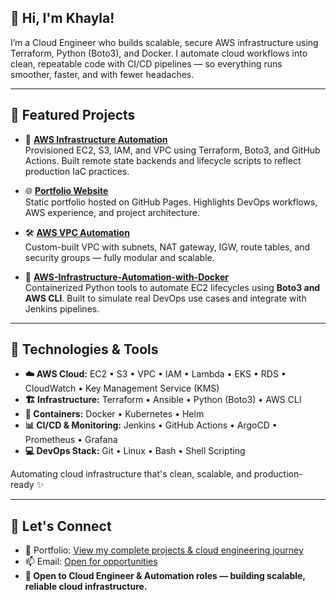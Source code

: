 ## 👋 Hi, I'm **Khayla**!  

I’m a Cloud Engineer who builds scalable, secure AWS infrastructure using Terraform, Python (Boto3), and Docker. I automate cloud workflows into clean, repeatable code with CI/CD pipelines — so everything runs smoother, faster, and with fewer headaches.






---

## 🚀 **Featured Projects**

- 🔧 **[AWS Infrastructure Automation](https://github.com/K-Canzater/AWS-Infrastructure-Automation-with-Terraform-GitHub-Actions-Boto3)**  
  Provisioned EC2, S3, IAM, and VPC using Terraform, Boto3, and GitHub Actions. Built remote state backends and lifecycle scripts to reflect production IaC practices.  


- 🌐 **[Portfolio Website](https://k-canzater.github.io/KCanzater/index.html)**  
  Static portfolio hosted on GitHub Pages. Highlights DevOps workflows, AWS experience, and project architecture.  

- 🛠️ **[AWS VPC Automation](https://github.com/K-Canzater/AWS-VPC-Automation)**  
  Custom-built VPC with subnets, NAT gateway, IGW, route tables, and security groups — fully modular and scalable.


- 🐳 **[AWS-Infrastructure-Automation-with-Docker](https://github.com/K-Canzater/AWS-Infrastructure-Automation-with-Docker)**  
  Containerized Python tools to automate EC2 lifecycles using **Boto3 and AWS CLI**. Built to simulate real DevOps use cases and integrate with Jenkins pipelines.





---

## 🔧 **Technologies & Tools**

- **☁️ AWS Cloud:** EC2 • S3 • VPC • IAM • Lambda • EKS • RDS • CloudWatch • Key Management Service (KMS)
- **🏗️ Infrastructure:** Terraform • Ansible • Python (Boto3) • AWS CLI
- **🐳 Containers:** Docker • Kubernetes • Helm
- **📊 CI/CD & Monitoring:** Jenkins • GitHub Actions • ArgoCD • Prometheus • Grafana
- **💻 DevOps Stack:** Git • Linux • Bash • Shell Scripting

Automating cloud infrastructure that's clean, scalable, and production-ready ✨



---

## 🤝 **Let's Connect**

- 💼 Portfolio: [View my complete projects & cloud engineering journey](https://k-canzater.github.io/KCanzater/index.html)
- 📫 Email: [Open for opportunities](mailto:khayla.canzater@gmail.com)  
- **💬 Open to Cloud Engineer & Automation roles — building scalable, reliable cloud infrastructure.**





